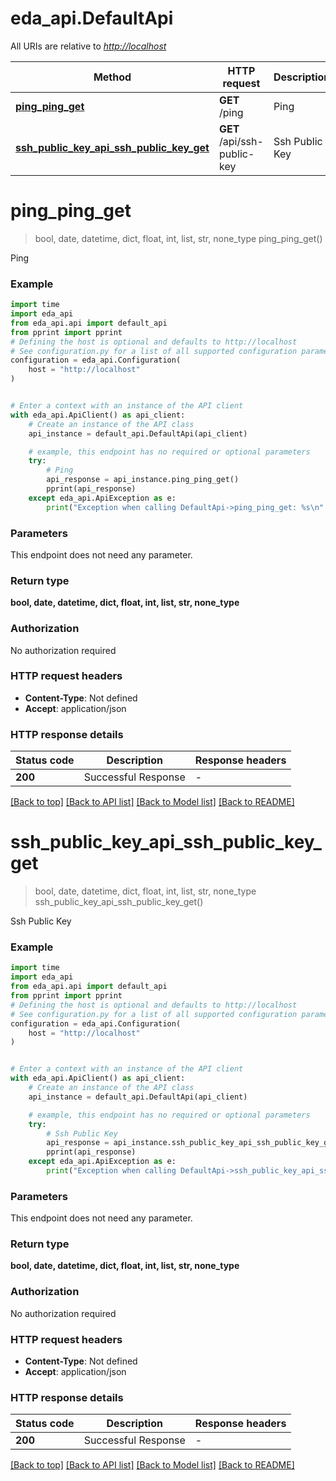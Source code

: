 # eda_api.DefaultApi

All URIs are relative to *<http://localhost>*

Method | HTTP request | Description
------------- | ------------- | -------------
[**ping_ping_get**](DefaultApi.md#ping_ping_get) | **GET** /ping | Ping
[**ssh_public_key_api_ssh_public_key_get**](DefaultApi.md#ssh_public_key_api_ssh_public_key_get) | **GET** /api/ssh-public-key | Ssh Public Key

# **ping_ping_get**
>
> bool, date, datetime, dict, float, int, list, str, none_type ping_ping_get()

Ping

### Example

```python
import time
import eda_api
from eda_api.api import default_api
from pprint import pprint
# Defining the host is optional and defaults to http://localhost
# See configuration.py for a list of all supported configuration parameters.
configuration = eda_api.Configuration(
    host = "http://localhost"
)


# Enter a context with an instance of the API client
with eda_api.ApiClient() as api_client:
    # Create an instance of the API class
    api_instance = default_api.DefaultApi(api_client)

    # example, this endpoint has no required or optional parameters
    try:
        # Ping
        api_response = api_instance.ping_ping_get()
        pprint(api_response)
    except eda_api.ApiException as e:
        print("Exception when calling DefaultApi->ping_ping_get: %s\n" % e)
```

### Parameters

This endpoint does not need any parameter.

### Return type

**bool, date, datetime, dict, float, int, list, str, none_type**

### Authorization

No authorization required

### HTTP request headers

- **Content-Type**: Not defined
- **Accept**: application/json

### HTTP response details

| Status code | Description | Response headers |
|-------------|-------------|------------------|
**200** | Successful Response |  -  |

[[Back to top]](#) [[Back to API list]](../README.md#documentation-for-api-endpoints) [[Back to Model list]](../README.md#documentation-for-models) [[Back to README]](../README.md)

# **ssh_public_key_api_ssh_public_key_get**
>
> bool, date, datetime, dict, float, int, list, str, none_type ssh_public_key_api_ssh_public_key_get()

Ssh Public Key

### Example

```python
import time
import eda_api
from eda_api.api import default_api
from pprint import pprint
# Defining the host is optional and defaults to http://localhost
# See configuration.py for a list of all supported configuration parameters.
configuration = eda_api.Configuration(
    host = "http://localhost"
)


# Enter a context with an instance of the API client
with eda_api.ApiClient() as api_client:
    # Create an instance of the API class
    api_instance = default_api.DefaultApi(api_client)

    # example, this endpoint has no required or optional parameters
    try:
        # Ssh Public Key
        api_response = api_instance.ssh_public_key_api_ssh_public_key_get()
        pprint(api_response)
    except eda_api.ApiException as e:
        print("Exception when calling DefaultApi->ssh_public_key_api_ssh_public_key_get: %s\n" % e)
```

### Parameters

This endpoint does not need any parameter.

### Return type

**bool, date, datetime, dict, float, int, list, str, none_type**

### Authorization

No authorization required

### HTTP request headers

- **Content-Type**: Not defined
- **Accept**: application/json

### HTTP response details

| Status code | Description | Response headers |
|-------------|-------------|------------------|
**200** | Successful Response |  -  |

[[Back to top]](#) [[Back to API list]](../README.md#documentation-for-api-endpoints) [[Back to Model list]](../README.md#documentation-for-models) [[Back to README]](../README.md)
